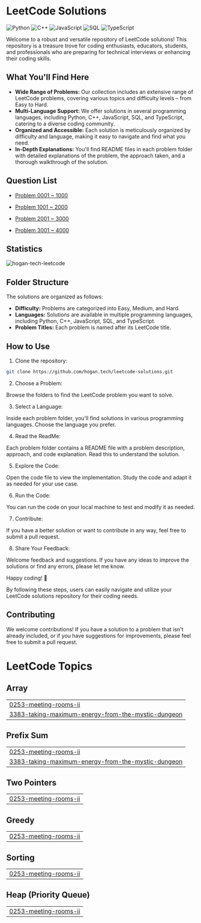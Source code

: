 # LeetCode Solutions

![Python](https://img.shields.io/badge/language-Python-blue.svg)
![C++](https://img.shields.io/badge/language-C++-orange.svg)
![JavaScript](https://img.shields.io/badge/language-JavaScript-yellow.svg)
![SQL](https://img.shields.io/badge/language-SQL-lightgrey.svg)
![TypeScript](https://img.shields.io/badge/language-TypeScript-blue.svg)

Welcome to a robust and versatile repository of LeetCode solutions! This repository is a treasure trove for coding enthusiasts, educators, students, and professionals who are preparing for technical interviews or enhancing their coding skills.

## What You'll Find Here

- **Wide Range of Problems:** Our collection includes an extensive range of LeetCode problems, covering various topics and difficulty levels – from Easy to Hard.
- **Multi-Language Support:** We offer solutions in several programming languages, including Python, C++, JavaScript, SQL, and TypeScript, catering to a diverse coding community.
- **Organized and Accessible:** Each solution is meticulously organized by difficulty and language, making it easy to navigate and find what you need.
- **In-Depth Explanations:** You'll find README files in each problem folder with detailed explanations of the problem, the approach taken, and a thorough walkthrough of the solution.

## Question List

- [Problem 0001 ~ 1000](./Question_List_0001_1000.md)

- [Problem 1001 ~ 2000](./Question_List_1001_2000.md)

- [Problem 2001 ~ 3000](./Question_List_2001_3000.md)

- [Problem 3001 ~ 4000](./Question_List_3001_4000.md)

## Statistics

<img src="https://leetcard.jacoblin.cool/hogantech" alt="hogan-tech-leetcode" />

## Folder Structure

The solutions are organized as follows:

- **Difficulty:** Problems are categorized into Easy, Medium, and Hard.
- **Languages:** Solutions are available in multiple programming languages, including Python, C++, JavaScript, SQL, and TypeScript.
- **Problem Titles:** Each problem is named after its LeetCode title.

## How to Use

1. Clone the repository:

```bash
git clone https://github.com/hogan.tech/leetcode-solutions.git
```

2. Choose a Problem:

Browse the folders to find the LeetCode problem you want to solve.

3. Select a Language:

Inside each problem folder, you'll find solutions in various programming languages. Choose the language you prefer.

4. Read the ReadMe:

Each problem folder contains a README file with a problem description, approach, and code explanation. Read this to understand the solution.

5. Explore the Code:

Open the code file to view the implementation. Study the code and adapt it as needed for your use case.

6. Run the Code:

You can run the code on your local machine to test and modify it as needed.

7. Contribute:

If you have a better solution or want to contribute in any way, feel free to submit a pull request.

8. Share Your Feedback:

Welcome feedback and suggestions. If you have any ideas to improve the solutions or find any errors, please let me know.

Happy coding! 🚀

By following these steps, users can easily navigate and utilize your LeetCode solutions repository for their coding needs.

## Contributing

We welcome contributions! If you have a solution to a problem that isn't already included, or if you have suggestions for improvements, please feel free to submit a pull request.

<!---LeetCode Topics Start-->
# LeetCode Topics
## Array
|  |
| ------- |
| [0253-meeting-rooms-ii](https://github.com/hogan-tech/leetcode-solution/tree/master/0253-meeting-rooms-ii) |
| [3383-taking-maximum-energy-from-the-mystic-dungeon](https://github.com/hogan-tech/leetcode-solution/tree/master/3383-taking-maximum-energy-from-the-mystic-dungeon) |
## Prefix Sum
|  |
| ------- |
| [0253-meeting-rooms-ii](https://github.com/hogan-tech/leetcode-solution/tree/master/0253-meeting-rooms-ii) |
| [3383-taking-maximum-energy-from-the-mystic-dungeon](https://github.com/hogan-tech/leetcode-solution/tree/master/3383-taking-maximum-energy-from-the-mystic-dungeon) |
## Two Pointers
|  |
| ------- |
| [0253-meeting-rooms-ii](https://github.com/hogan-tech/leetcode-solution/tree/master/0253-meeting-rooms-ii) |
## Greedy
|  |
| ------- |
| [0253-meeting-rooms-ii](https://github.com/hogan-tech/leetcode-solution/tree/master/0253-meeting-rooms-ii) |
## Sorting
|  |
| ------- |
| [0253-meeting-rooms-ii](https://github.com/hogan-tech/leetcode-solution/tree/master/0253-meeting-rooms-ii) |
## Heap (Priority Queue)
|  |
| ------- |
| [0253-meeting-rooms-ii](https://github.com/hogan-tech/leetcode-solution/tree/master/0253-meeting-rooms-ii) |
<!---LeetCode Topics End-->